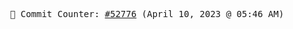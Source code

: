 <p align="center">
    <samp>
        📮 Commit Counter: <a href="https://github.com/Javascript-void0/Javascript-void0/commits/main">#52776</a> (April 10, 2023 @ 05:46 AM)
    </samp>
</p>